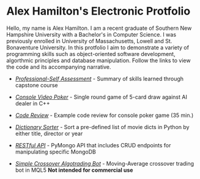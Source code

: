 # Alex Hamilton's Electronic Protfolio

Hello, my name is Alex Hamilton. I am a recent graduate of Southern New Hampshire University with a Bachelor's in Computer Science. I was previously enrolled in University of Massachusetts, Lowell and St. Bonaventure University. In this protfolio I aim to demonstrate a variety of programming skills such as object-oriented software development, algorthmic principles and database manipulation. Follow the links to view the code and its accompanying narrative.

- [*Professional-Self Assessment*](https://github.com/AHamilton653/ePortfolio/blob/f2ff5141ed2e5a57005b14ca46dd6ae2084e1a84/Alex_Hamilton_Professional_Self_Assessment.docx) - Summary of skills learned through capstone course

- [*Console Video Poker*](https://github.com/AHamilton653/ePortfolio/tree/master/Poker-Game) - Single round game of 5-card draw against AI dealer in C++

- [*Code Review*](https://github.com/AHamilton653/ePortfolio/tree/master/Code-Review) - Example code review for console poker game (35 min.)

- [*Dictionary Sorter*](https://github.com/AHamilton653/ePortfolio/tree/47bbc5b45727a65fc88f079edd028aabbc32c6cd/Movie-Sorter) - Sort a pre-defined list of movie dicts in Python by either title, director or year

- [*RESTful API*](https://github.com/AHamilton653/ePortfolio/tree/master/RESTful-API) - PyMongo API that includes CRUD endpoints for manipulating specific MongoDB

- [*Simple Crossover Algotrading Bot*](https://github.com/AHamilton653/ePortfolio/tree/master/Crossover-Bot) - Moving-Average crossover trading bot in MQL5 **Not intended for commercial use**

